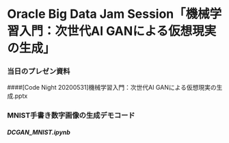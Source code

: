 # Oracle Big Data Jam Session「機械学習入門：次世代AI GANによる仮想現実の生成」

### 当日のプレゼン資料
####[Code Night 20200531]機械学習入門：次世代AI GANによる仮想現実の生成.pptx

### MNIST手書き数字画像の生成デモコード
##### DCGAN_MNIST.ipynb
